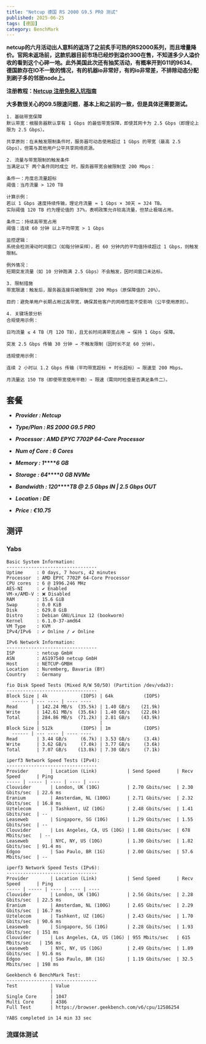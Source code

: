 ```yaml
---
title: "Netcup 德国 RS 2000 G9.5 PRO 测试"
published: 2025-06-25
tags: [德国]
category: BenchMark
---
```


**netcup的六月活动出人意料的返场了之前炙手可热的RS2000系列，而且增量降价。官网未返场前，这款机器目前市场已经炒到溢价300在售，不知道多少人溢价收的看到这个心碎一地。此外美国此次还有抽奖活动，有概率开到G11的9634**。**德国款存在IO不一致的情况，有的机器io非常好，有的io非常差，不排除动态分配到刷子多的邻居node上。**

**注册教程：[](https://catcat.blog/netcup-signup.html)[Netcup 注册免税入坑指南](https://catcat.blog/netcup-signup.html)**

**大多数很关心的G9.5限速问题**，**基本上和之前的一致，但是具体还需要测试。**

```shell
1. 基础带宽保障
默认带宽：根服务器默认享有 1 Gbps 的最低带宽保障，即使其网卡为 2.5 Gbps（即理论上限为 2.5 Gbps）。

共享原则：在未触发限制条件时，服务器可动态使用超过 1 Gbps 的带宽（最高 2.5 Gbps），但需与其他用户公平共享网络资源。

2. 流量与带宽限制的触发条件
当满足以下 两个条件同时成立 时，服务器带宽会被限制至 200 Mbps：

条件一：月度总流量超标
阈值：当月流量 > 120 TB

计算示例：
若以 1 Gbps 速度持续传输，理论月流量 ≈ 1 Gbps × 30天 ≈ 324 TB。
实际阈值 120 TB 约为理论值的 37%，表明政策允许较高流量，但禁止极端占用。

条件二：持续高带宽占用
阈值：连续 60 分钟 以上平均带宽 > 1 Gbps

监控逻辑：
系统会检测滑动时间窗口（如每分钟采样），若 60 分钟内的平均值持续超过 1 Gbps，则触发限制。

例外情况：
短期突发流量（如 10 分钟跑满 2.5 Gbps）不会触发，因时间窗口未达标。

3. 限制措施
带宽限速：触发后，服务器连接将被限制至 200 Mbps（原保障值的 20%）。

目的：避免单用户长期占用过高带宽，确保其他客户的网络性能不受影响（公平使用原则）。

4. 关键场景分析
合规使用示例：

日均流量 ≤ 4 TB（月 120 TB），且无长时间满带宽占用 → 保持 1 Gbps 保障。

突发 2.5 Gbps 传输 30 分钟 → 不触发限制（因时长不足 60 分钟）。

违规使用示例：

连续 2 小时以 1.2 Gbps 传输（平均带宽超标 + 时长超标）→ 限速至 200 Mbps。

月流量达 150 TB（即使带宽使用平稳）→ 限速（需同时检查是否满足条件二）。
```

## 套餐

- **_Provider : Netcup_**

- **_Type/Plan : RS 2000 G9.5 PRO_**

- **_Processor : AMD EPYC 7702P 64-Core Processor_**

- **_Num of Core : 6_** **_Cores_**

- **_Memory : 1_****_6_** **_GB_**

- **_Storage : 64_****_0_** **_GB NVMe_**

- **_Bandwidth : 120_****_TB @ 2.5 Gbps IN | 2.5 Gbps OUT_**

- **_Location : DE_**

- **_Price : €10.75_**

## 测评

### Yabs

```shell
Basic System Information:
---------------------------------
Uptime     : 0 days, 7 hours, 42 minutes
Processor  : AMD EPYC 7702P 64-Core Processor
CPU cores  : 6 @ 1996.246 MHz
AES-NI     : ✔ Enabled
VM-x/AMD-V : ❌ Disabled
RAM        : 15.6 GiB
Swap       : 0.0 KiB
Disk       : 629.8 GiB
Distro     : Debian GNU/Linux 12 (bookworm)
Kernel     : 6.1.0-37-amd64
VM Type    : KVM
IPv4/IPv6  : ✔ Online / ✔ Online

IPv6 Network Information:
---------------------------------
ISP        : netcup GmbH
ASN        : AS197540 netcup GmbH
Host       : NETCUP-GMBH
Location   : Nuremberg, Bavaria (BY)
Country    : Germany

fio Disk Speed Tests (Mixed R/W 50/50) (Partition /dev/vda3):
---------------------------------
Block Size | 4k            (IOPS) | 64k           (IOPS)
  ------ | --- ---- | ---- ---- 
Read       | 142.24 MB/s  (35.5k) | 1.40 GB/s    (21.9k)
Write      | 142.61 MB/s  (35.6k) | 1.40 GB/s    (22.0k)
Total      | 284.86 MB/s  (71.2k) | 2.81 GB/s    (43.9k)
           |                      |                     
Block Size | 512k          (IOPS) | 1m            (IOPS)
  ------ | --- ---- | ---- ---- 
Read       | 3.44 GB/s     (6.7k) | 3.53 GB/s     (3.4k)
Write      | 3.62 GB/s     (7.0k) | 3.77 GB/s     (3.6k)
Total      | 7.07 GB/s    (13.8k) | 7.30 GB/s     (7.1k)

iperf3 Network Speed Tests (IPv4):
---------------------------------
Provider        | Location (Link)           | Send Speed      | Recv Speed      | Ping           
----- | ----- | ---- | ---- | ---- 
Clouvider       | London, UK (10G)          | 2.70 Gbits/sec  | 2.30 Gbits/sec  | 22.6 ms        
Eranium         | Amsterdam, NL (100G)      | 2.71 Gbits/sec  | 2.32 Gbits/sec  | 16.8 ms        
Uztelecom       | Tashkent, UZ (10G)        | 2.48 Gbits/sec  | 1.41 Gbits/sec  | -- 
Leaseweb        | Singapore, SG (10G)       | 1.29 Gbits/sec  | 1.55 Gbits/sec  | -- 
Clouvider       | Los Angeles, CA, US (10G) | 1.08 Gbits/sec  | 678 Mbits/sec   | -- 
Leaseweb        | NYC, NY, US (10G)         | 1.30 Gbits/sec  | 1.82 Gbits/sec  | 91.4 ms        
Edgoo           | Sao Paulo, BR (1G)        | 2.00 Gbits/sec  | 57.6 Mbits/sec  | -- 

iperf3 Network Speed Tests (IPv6):
---------------------------------
Provider        | Location (Link)           | Send Speed      | Recv Speed      | Ping           
----- | ----- | ---- | ---- | ---- 
Clouvider       | London, UK (10G)          | 2.56 Gbits/sec  | 2.28 Gbits/sec  | 22.5 ms        
Eranium         | Amsterdam, NL (100G)      | 2.65 Gbits/sec  | 2.29 Gbits/sec  | 16.7 ms        
Uztelecom       | Tashkent, UZ (10G)        | 2.43 Gbits/sec  | 1.70 Gbits/sec  | 90.6 ms        
Leaseweb        | Singapore, SG (10G)       | 2.28 Gbits/sec  | 1.93 Gbits/sec  | 151 ms         
Clouvider       | Los Angeles, CA, US (10G) | 955 Mbits/sec   | 615 Mbits/sec   | 156 ms         
Leaseweb        | NYC, NY, US (10G)         | 2.49 Gbits/sec  | 1.89 Gbits/sec  | 91.6 ms        
Edgoo           | Sao Paulo, BR (1G)        | 1.19 Gbits/sec  | 32.5 Mbits/sec  | 198 ms         

Geekbench 6 BenchMark Test:
---------------------------------
Test            | Value                         
                |                               
Single Core     | 1047                          
Multi Core      | 4386                          
Full Test       | https://browser.geekbench.com/v6/cpu/12586254

YABS completed in 14 min 33 sec
```

### 流媒体测试

<picture>
    <source srcset="https://s3.catcat.blog/images/2025/06/d52e162747da77429320dfa3412cb3fc_720.avif" type="image/avif">
    <source srcset="https://s3.catcat.blog/images/2025/06/d52e162747da77429320dfa3412cb3fc_720.webp" type="image/webp">
    <img src="https://s3.catcat.blog/images/2025/06/d52e162747da77429320dfa3412cb3fc_720.jpg" alt="" loading="lazy">
</picture>
